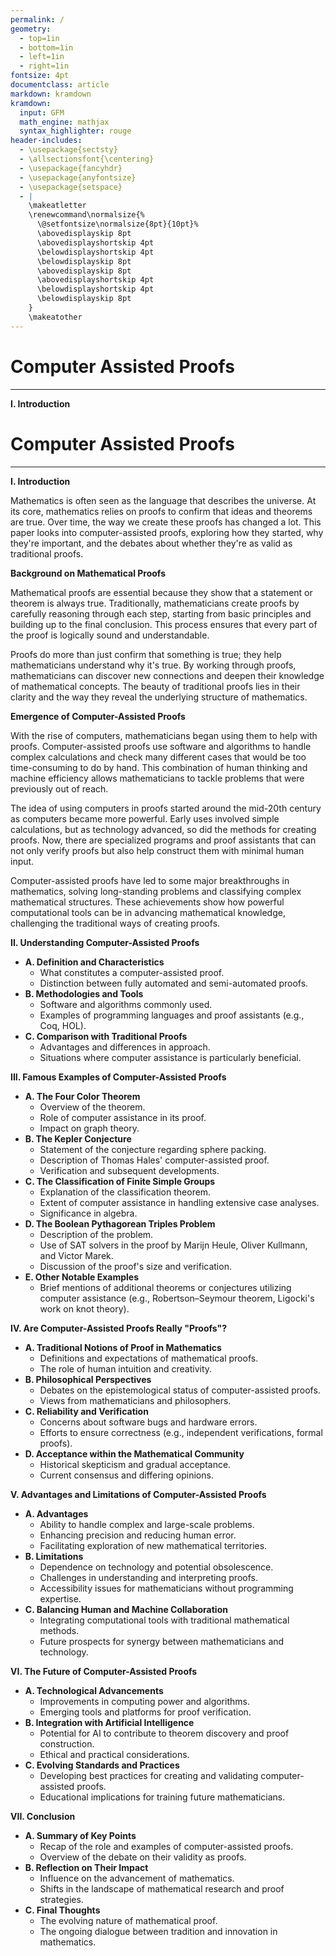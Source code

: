```yaml
---
permalink: /
geometry:
  - top=1in
  - bottom=1in
  - left=1in
  - right=1in
fontsize: 4pt
documentclass: article
markdown: kramdown
kramdown:
  input: GFM
  math_engine: mathjax
  syntax_highlighter: rouge
header-includes:
  - \usepackage{sectsty}
  - \allsectionsfont{\centering}
  - \usepackage{fancyhdr}
  - \usepackage{anyfontsize}
  - \usepackage{setspace}
  - |
    \makeatletter
    \renewcommand\normalsize{%
      \@setfontsize\normalsize{8pt}{10pt}%
      \abovedisplayskip 8pt
      \abovedisplayshortskip 4pt
      \belowdisplayshortskip 4pt
      \belowdisplayskip 8pt
      \abovedisplayskip 8pt
      \abovedisplayshortskip 4pt
      \belowdisplayshortskip 4pt
      \belowdisplayskip 8pt
    }
    \makeatother
---
```


# Computer Assisted Proofs

---

**I. Introduction**

# Computer Assisted Proofs

---

**I. Introduction**

Mathematics is often seen as the language that describes the universe. At its core, mathematics relies on proofs to confirm that ideas and theorems are true. Over time, the way we create these proofs has changed a lot. This paper looks into computer-assisted proofs, exploring how they started, why they're important, and the debates about whether they're as valid as traditional proofs.

 **Background on Mathematical Proofs**

Mathematical proofs are essential because they show that a statement or theorem is always true. Traditionally, mathematicians create proofs by carefully reasoning through each step, starting from basic principles and building up to the final conclusion. This process ensures that every part of the proof is logically sound and understandable.

Proofs do more than just confirm that something is true; they help mathematicians understand why it's true. By working through proofs, mathematicians can discover new connections and deepen their knowledge of mathematical concepts. The beauty of traditional proofs lies in their clarity and the way they reveal the underlying structure of mathematics.

**Emergence of Computer-Assisted Proofs**

With the rise of computers, mathematicians began using them to help with proofs. Computer-assisted proofs use software and algorithms to handle complex calculations and check many different cases that would be too time-consuming to do by hand. This combination of human thinking and machine efficiency allows mathematicians to tackle problems that were previously out of reach.

The idea of using computers in proofs started around the mid-20th century as computers became more powerful. Early uses involved simple calculations, but as technology advanced, so did the methods for creating proofs. Now, there are specialized programs and proof assistants that can not only verify proofs but also help construct them with minimal human input.

Computer-assisted proofs have led to some major breakthroughs in mathematics, solving long-standing problems and classifying complex mathematical structures. These achievements show how powerful computational tools can be in advancing mathematical knowledge, challenging the traditional ways of creating proofs.

**II. Understanding Computer-Assisted Proofs**

  - **A. Definition and Characteristics**
    - What constitutes a computer-assisted proof.
    - Distinction between fully automated and semi-automated proofs.
  - **B. Methodologies and Tools**
    - Software and algorithms commonly used.
    - Examples of programming languages and proof assistants (e.g., Coq, HOL).
  - **C. Comparison with Traditional Proofs**
    - Advantages and differences in approach.
    - Situations where computer assistance is particularly beneficial.

**III. Famous Examples of Computer-Assisted Proofs**

  - **A. The Four Color Theorem**
    - Overview of the theorem.
    - Role of computer assistance in its proof.
    - Impact on graph theory.
  - **B. The Kepler Conjecture**
    - Statement of the conjecture regarding sphere packing.
    - Description of Thomas Hales' computer-assisted proof.
    - Verification and subsequent developments.
  - **C. The Classification of Finite Simple Groups**
    - Explanation of the classification theorem.
    - Extent of computer assistance in handling extensive case analyses.
    - Significance in algebra.
  - **D. The Boolean Pythagorean Triples Problem**
    - Description of the problem.
    - Use of SAT solvers in the proof by Marijn Heule, Oliver Kullmann, and Victor Marek.
    - Discussion of the proof's size and verification.
  - **E. Other Notable Examples**
    - Brief mentions of additional theorems or conjectures utilizing computer assistance (e.g., Robertson–Seymour theorem, Ligocki's work on knot theory).

**IV. Are Computer-Assisted Proofs Really "Proofs"?**

  - **A. Traditional Notions of Proof in Mathematics**
    - Definitions and expectations of mathematical proofs.
    - The role of human intuition and creativity.
  - **B. Philosophical Perspectives**
    - Debates on the epistemological status of computer-assisted proofs.
    - Views from mathematicians and philosophers.
  - **C. Reliability and Verification**
    - Concerns about software bugs and hardware errors.
    - Efforts to ensure correctness (e.g., independent verifications, formal proofs).
  - **D. Acceptance within the Mathematical Community**
    - Historical skepticism and gradual acceptance.
    - Current consensus and differing opinions.

**V. Advantages and Limitations of Computer-Assisted Proofs**

  - **A. Advantages**
    - Ability to handle complex and large-scale problems.
    - Enhancing precision and reducing human error.
    - Facilitating exploration of new mathematical territories.
  - **B. Limitations**
    - Dependence on technology and potential obsolescence.
    - Challenges in understanding and interpreting proofs.
    - Accessibility issues for mathematicians without programming expertise.
  - **C. Balancing Human and Machine Collaboration**
    - Integrating computational tools with traditional mathematical methods.
    - Future prospects for synergy between mathematicians and technology.

**VI. The Future of Computer-Assisted Proofs**

  - **A. Technological Advancements**
    - Improvements in computing power and algorithms.
    - Emerging tools and platforms for proof verification.
  - **B. Integration with Artificial Intelligence**
    - Potential for AI to contribute to theorem discovery and proof construction.
    - Ethical and practical considerations.
  - **C. Evolving Standards and Practices**
    - Developing best practices for creating and validating computer-assisted proofs.
    - Educational implications for training future mathematicians.

**VII. Conclusion**

  - **A. Summary of Key Points**
    - Recap of the role and examples of computer-assisted proofs.
    - Overview of the debate on their validity as proofs.
  - **B. Reflection on Their Impact**
    - Influence on the advancement of mathematics.
    - Shifts in the landscape of mathematical research and proof strategies.
  - **C. Final Thoughts**
    - The evolving nature of mathematical proof.
    - The ongoing dialogue between tradition and innovation in mathematics.
